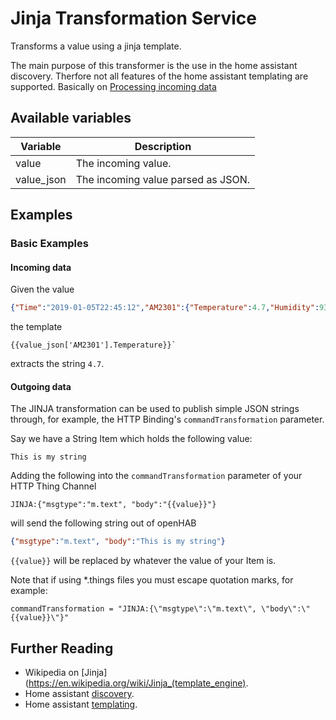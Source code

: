 # Jinja Transformation Service

Transforms a value using a jinja template. 

The main purpose of this transformer is the use in the home assistant discovery. Therfore not all features of the home assistant templating are supported.
Basically on [Processing incoming data](https://www.home-assistant.io/docs/configuration/templating/#processing-incoming-data)

## Available variables

| Variable   | Description                        |
|------------|------------------------------------|
| value      | The incoming value.                |
| value_json | The incoming value parsed as JSON. |

## Examples

### Basic Examples

#### Incoming data

Given the value

```json
{"Time":"2019-01-05T22:45:12","AM2301":{"Temperature":4.7,"Humidity":93.7},"TempUnit":"C"}
```

the template

```
{{value_json['AM2301'].Temperature}}`
```

extracts the string `4.7`.

#### Outgoing data
The JINJA transformation can be used to publish simple JSON strings through, for example, the HTTP Binding's `commandTransformation` parameter.

Say we have a String Item which holds the following value:

```
This is my string
```

Adding the following into the `commandTransformation` parameter of your HTTP Thing Channel

```
JINJA:{"msgtype":"m.text", "body":"{{value}}"}
```

will send the following string out of openHAB

```json
{"msgtype":"m.text", "body":"This is my string"}
```
`{{value}}` will be replaced by whatever the value of your Item is.

Note that if using \*.things files you must escape quotation marks, for example:

```
commandTransformation = "JINJA:{\"msgtype\":\"m.text\", \"body\":\"{{value}}\"}"
```

## Further Reading

* Wikipedia on [Jinja](https://en.wikipedia.org/wiki/Jinja_(template_engine).
* Home assistant [discovery](https://www.home-assistant.io/docs/mqtt/discovery/).
* Home assistant [templating](https://www.home-assistant.io/docs/configuration/templating/).
